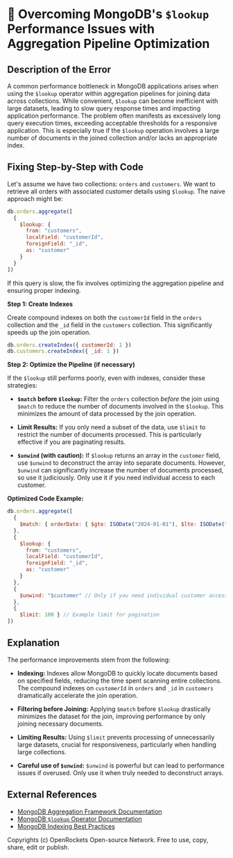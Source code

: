 # 🐞 Overcoming MongoDB's `$lookup` Performance Issues with Aggregation Pipeline Optimization


## Description of the Error

A common performance bottleneck in MongoDB applications arises when using the `$lookup` operator within aggregation pipelines for joining data across collections.  While convenient,  `$lookup` can become inefficient with large datasets, leading to slow query response times and impacting application performance.  The problem often manifests as excessively long query execution times, exceeding acceptable thresholds for a responsive application.  This is especially true if the `$lookup` operation involves a large number of documents in the joined collection and/or lacks an appropriate index.


## Fixing Step-by-Step with Code

Let's assume we have two collections: `orders` and `customers`.  We want to retrieve all orders with associated customer details using `$lookup`.  The naive approach might be:

```javascript
db.orders.aggregate([
  {
    $lookup: {
      from: "customers",
      localField: "customerId",
      foreignField: "_id",
      as: "customer"
    }
  }
])
```

If this query is slow, the fix involves optimizing the aggregation pipeline and ensuring proper indexing.

**Step 1: Create Indexes**

Create compound indexes on both the `customerId` field in the `orders` collection and the `_id` field in the `customers` collection. This significantly speeds up the join operation.

```javascript
db.orders.createIndex({ customerId: 1 })
db.customers.createIndex({ _id: 1 })
```

**Step 2:  Optimize the Pipeline (if necessary)**

If the `$lookup` still performs poorly, even with indexes, consider these strategies:

* **`$match` before `$lookup`:** Filter the `orders` collection *before* the join using `$match` to reduce the number of documents involved in the `$lookup`.  This minimizes the amount of data processed by the join operation.

* **Limit Results:** If you only need a subset of the data, use `$limit` to restrict the number of documents processed. This is particularly effective if you are paginating results.

* **`$unwind` (with caution):** If `$lookup` returns an array in the `customer` field, use `$unwind` to deconstruct the array into separate documents. However,  `$unwind` can significantly increase the number of documents processed, so use it judiciously.  Only use it if you need individual access to each customer.


**Optimized Code Example:**

```javascript
db.orders.aggregate([
  {
    $match: { orderDate: { $gte: ISODate("2024-01-01"), $lte: ISODate("2024-01-31") } } //Example filter
  },
  {
    $lookup: {
      from: "customers",
      localField: "customerId",
      foreignField: "_id",
      as: "customer"
    }
  },
  {
    $unwind: "$customer" // Only if you need individual customer access
  },
  {
    $limit: 100 } // Example limit for pagination
])
```


## Explanation

The performance improvements stem from the following:

* **Indexing:** Indexes allow MongoDB to quickly locate documents based on specified fields, reducing the time spent scanning entire collections.  The compound indexes on `customerId` in `orders` and `_id` in `customers` dramatically accelerate the join operation.

* **Filtering before Joining:** Applying `$match` before `$lookup` drastically minimizes the dataset for the join, improving performance by only joining necessary documents.

* **Limiting Results:** Using `$limit` prevents processing of unnecessarily large datasets, crucial for responsiveness, particularly when handling large collections.

* **Careful use of `$unwind`:**  `$unwind` is powerful but can lead to performance issues if overused.  Only use it when truly needed to deconstruct arrays.



## External References

* [MongoDB Aggregation Framework Documentation](https://www.mongodb.com/docs/manual/aggregation/)
* [MongoDB `$lookup` Operator Documentation](https://www.mongodb.com/docs/manual/reference/operator/aggregation/lookup/)
* [MongoDB Indexing Best Practices](https://www.mongodb.com/docs/manual/indexes/)


Copyrights (c) OpenRockets Open-source Network. Free to use, copy, share, edit or publish.

